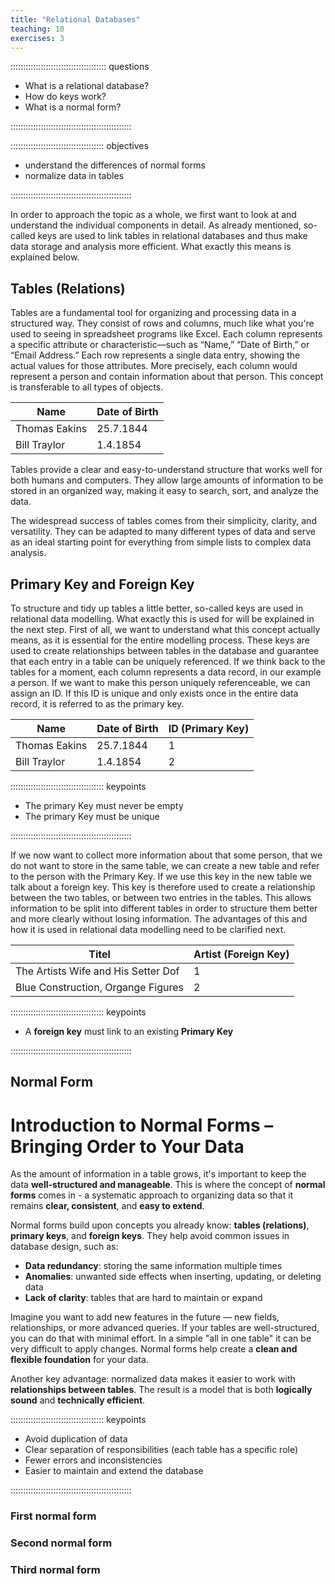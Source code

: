 ```yaml
---
title: "Relational Databases"
teaching: 10
exercises: 3
---
```


:::::::::::::::::::::::::::::::::::::: questions

- What is a relational database?
- How do keys work?
- What is a normal form?

::::::::::::::::::::::::::::::::::::::::::::::::

::::::::::::::::::::::::::::::::::::: objectives

- understand the differences of normal forms
- normalize data in tables

::::::::::::::::::::::::::::::::::::::::::::::::

In order to approach the topic as a whole, we first want to look at and understand the individual components in detail. 
As already mentioned, so-called keys are used to link tables in relational databases and thus make data storage and 
analysis more efficient. What exactly this means is explained below.

## Tables (Relations)

Tables are a fundamental tool for organizing and processing data in a structured way. 
They consist of rows and columns, much like what you're used to seeing in spreadsheet programs like Excel. 
Each column represents a specific attribute or characteristic—such as “Name,” “Date of Birth,” or “Email Address.” 
Each row represents a single data entry, showing the actual values for those attributes. More precisely, each column 
would represent a person and contain information about that person. This concept is transferable to all types of objects.

Name | Date of Birth 
----- | -----
Thomas Eakins | 25.7.1844
Bill Traylor | 1.4.1854


Tables provide a clear and easy-to-understand structure that works well for both humans and computers. They allow large 
amounts of information to be stored in an organized way, making it easy to search, sort, and analyze the data.

The widespread success of tables comes from their simplicity, clarity, and versatility. They can be adapted to many 
different types of data and serve as an ideal starting point for everything from simple lists to complex data analysis.


## Primary Key and Foreign Key

To structure and tidy up tables a little better, so-called keys are used in relational data modelling. What exactly 
this is used for will be explained in the next step. First of all, 
we want to understand what this concept actually means, as it is essential for the entire modelling process. These 
keys are used to create relationships between tables in the database 
and guarantee that each entry in a table can be uniquely referenced. If we think back to the tables for a moment, 
each column represents a data record, in our example a person. 
If we want to make this person uniquely referenceable, we can assign an ID. If this ID is unique and only exists once 
in the entire data record, it is referred to as the primary key.

Name | Date of Birth | **ID (Primary Key)**
----- | ----- | -----
Thomas Eakins | 25.7.1844 | 1
Bill Traylor | 1.4.1854 | 2

::::::::::::::::::::::::::::::::::::: keypoints

- The primary Key must never be empty
- The primary Key must be unique

::::::::::::::::::::::::::::::::::::::::::::::::

If we now want to collect more information about that some person, that we do not want to store in the same table, we 
can create a new table and refer to the person with the Primary Key. If we use this key in the new table
we talk about a foreign key. This key is therefore used to create a relationship between the two tables, or between 
two entries in the tables. This allows information to be split into different tables in order to structure 
them better and more clearly without losing information. 
The advantages of this and how it is used in relational data modelling need to be clarified next.

Titel | Artist **(Foreign Key)**
----- | ----- 
The Artists Wife and His Setter Dof | 1
Blue Construction, Organge Figures | 2

::::::::::::::::::::::::::::::::::::: keypoints

- A **foreign key** must link to an existing **Primary Key**

::::::::::::::::::::::::::::::::::::::::::::::::



## Normal Form

# Introduction to Normal Forms – Bringing Order to Your Data

As the amount of information in a table grows, it's important to keep the data **well-structured and manageable**. 
This is where the concept of **normal forms** comes in - a systematic approach to organizing data so that it remains **clear, 
consistent**, and **easy to extend**.

Normal forms build upon concepts you already know: **tables (relations)**, **primary keys**, and **foreign keys**. 
They help avoid common issues in database design, such as:

- **Data redundancy**: storing the same information multiple times  
- **Anomalies**: unwanted side effects when inserting, updating, or deleting data  
- **Lack of clarity**: tables that are hard to maintain or expand

Imagine you want to add new features in the future — new fields, relationships, or more advanced queries. 
If your tables are well-structured, you can do that with minimal effort. In a simple "all in one table" it can be very difficult
to apply changes. Normal forms help create a **clean and flexible foundation** for your data.

Another key advantage: normalized data makes it easier to work with **relationships between tables**. 
The result is a model that is both **logically sound** and **technically efficient**.



::::::::::::::::::::::::::::::::::::: keypoints

- Avoid duplication of data  
- Clear separation of responsibilities (each table has a specific role)  
- Fewer errors and inconsistencies  
- Easier to maintain and extend the database  

::::::::::::::::::::::::::::::::::::::::::::::::





### First normal form


### Second normal form


### Third normal form
